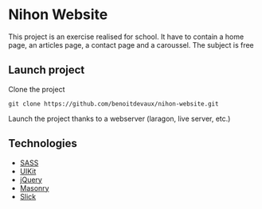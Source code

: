 # Nihon Website
This project is an exercise realised for school. It have to contain a home page, an articles page, a contact page and a caroussel. The subject is free

## Launch project
Clone the project
```
git clone https://github.com/benoitdevaux/nihon-website.git
```

Launch the project thanks to a webserver (laragon, live server, etc.)

## Technologies
- [SASS](https://sass-lang.com/)
- [UIKit](https://getuikit.com/)
- [jQuery](https://jquery.com/)
- [Masonry](https://masonry.desandro.com/)
- [Slick](https://kenwheeler.github.io/slick/)
